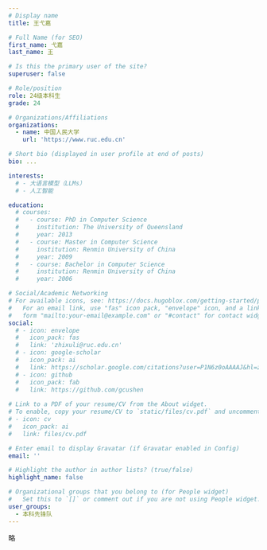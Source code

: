 ```yaml
---
# Display name
title: 王弋嘉

# Full Name (for SEO)
first_name: 弋嘉
last_name: 王

# Is this the primary user of the site?
superuser: false

# Role/position
role: 24级本科生
grade: 24

# Organizations/Affiliations
organizations:
  - name: 中国人民大学
    url: 'https://www.ruc.edu.cn'

# Short bio (displayed in user profile at end of posts)
bio: ...

interests:
  # - 大语言模型（LLMs）
  # - 人工智能

education:
  # courses:
  #   - course: PhD in Computer Science
  #     institution: The University of Queensland
  #     year: 2013
  #   - course: Master in Computer Science
  #     institution: Renmin University of China
  #     year: 2009
  #   - course: Bachelor in Computer Science
  #     institution: Renmin University of China
  #     year: 2006

# Social/Academic Networking
# For available icons, see: https://docs.hugoblox.com/getting-started/page-builder/#icons
#   For an email link, use "fas" icon pack, "envelope" icon, and a link in the
#   form "mailto:your-email@example.com" or "#contact" for contact widget.
social:
  # - icon: envelope
  #   icon_pack: fas
  #   link: 'zhixuli@ruc.edu.cn'
  # - icon: google-scholar
  #   icon_pack: ai
  #   link: https://scholar.google.com/citations?user=P1N6z0oAAAAJ&hl=zh-CN&oi=ao
  # - icon: github
  #   icon_pack: fab
  #   link: https://github.com/gcushen
  
# Link to a PDF of your resume/CV from the About widget.
# To enable, copy your resume/CV to `static/files/cv.pdf` and uncomment the lines below.
# - icon: cv
#   icon_pack: ai
#   link: files/cv.pdf

# Enter email to display Gravatar (if Gravatar enabled in Config)
email: ''

# Highlight the author in author lists? (true/false)
highlight_name: false

# Organizational groups that you belong to (for People widget)
#   Set this to `[]` or comment out if you are not using People widget.
user_groups:
  - 本科先锋队
---
```


略